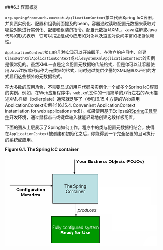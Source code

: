 ###6.2 容器概览

`org.springframework.context.ApplicationContext`接口代表Spring IoC容器，并负责实例化、配置和组装前面提及的bean。容器通过读取配置元数据来获取对哪些对象进行实例化、配置和组装的指令。配置元数据以XML、Java注解或Java代码的形式表示，它可以描述组成你应用的对象以及这些对象间丰富的相互依赖性。

`ApplicationContext`接口的几种实现可以开箱即用。在独立的应用中，创建`ClassPathXmlApplicationContext`或`FileSystemXmlApplicationContext`的实例是很常见的。虽然XML一直是定义配置元数据的传统格式，但是你可以让容器使用Java注解或代码作为元数据的格式，同时通过提供少量的XML配置以声明的方式启用这些额外的元数据格式。

在大多数的应用场合，不需要显式的用户代码来实例化一个或多个Spring IoC容器的实例。例如，在Web应用程序中，`web.xml`文件的一段简单的八行左右的Web描述XML样板（boilerplate）通常就足够了（参见[6.15.4 方便的Web应用ApplicationContext实例化](6.15.4. Convenient ApplicationContext instantiation for web applications.md)）。如果使用基于Eclipse的[Spring工具套件](https://spring.io/tools/sts)开发环境，通过鼠标点击或键盘输入就能轻易地创建这段样板配置。

下面的图从上层展示了Spring如何工作。程序中的类与配置元数据相结合，使得在`ApplicationContext`被创建和初始化之后，你能得到一个完全配置的且可执行的系统或应用。

**Figure 6.1. The Spring IoC container**

![The Spring IoC container](../images/6.1container-magic.png)

